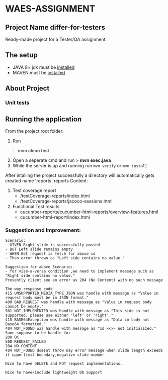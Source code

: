 # WAES-ASSIGNMENT

## Project Name differ-for-testers
Ready-made project for a Tester/QA assignment.  

## The setup
- JAVA 8+ jdk must be [installed](http://www.oracle.com/technetwork/java/javase/downloads/jdk8-downloads-2133151.html)  
- MAVEN must be [installed](https://maven.apache.org/download.cgi)  

## About Project

 ### Unit tests

 
## Running the application
From the project root folder:  
1. Run
 > **mvn clean test** 
2. Open a seperate cmd and run  > **mvn exec:java** 
3. While the server is up and running run `mvn verify` or `mvn install`

After intalling the project successfully a directory will automatically gets created name 'reports'
reports Content:
1. Test coverage report
    - /testCoverage-reports/index.html
    - /testCoverage-reports/jacoco-sessions.html
2. Functional Test results
    - cucumber-reports/cucumber-html-reports/overview-features.html
    - cucumber-html-report/index.html

### Suggestion and Improvement:

```
Scenario:
- GIVEN Right slide is successfully posted
- BUT Left slide remains empty
- WHEN Get request is fetch for above id 
- Then error thrown as "Left side contains no value."

Suggestion for above Scenario:-
- for vise-a-versa condition ,we need to implement message such as "Right side contains no value." 
Presently client see an error as 204 (No Content) with no such message 
```

```
The way response code 
415 UNSUPPORTED_MEDIA_TYPE_JSON was handle with message as "Value in request body must be in JSON format."
400 BAD_REQUEST was handle with message as "Value in request body cannot be empty."
501 NOT_IMPLEMENTED was handle with message as "This side is not supported, please use either 'left' or 'right'."
415 BASE64Exception was handle with message as "Data in body not Base64 formatted."
404 NOT_FOUND was handle with message as "Id <<>> not initialized."
Same suppose to be handle for
200 OK 
500 REQUEST_FAILED
204 NO_CONTENT
404 NOT_FOUND doesnt throw nay error message when slide length exceeds it upperlimit boundary,negative slide number
```

```
Nice to have DELETE and PUT request implementations.
```

```
Nice to have/include lightweight Db Support
```
